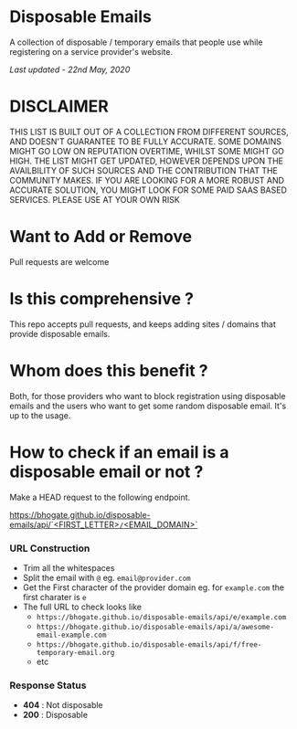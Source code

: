 # Disposable Emails
A collection of disposable / temporary emails that people use while registering on a service provider's website.

_Last updated - 22nd May, 2020_

# DISCLAIMER
THIS LIST IS BUILT OUT OF A COLLECTION FROM DIFFERENT SOURCES, AND DOESN'T GUARANTEE TO BE FULLY ACCURATE. SOME DOMAINS MIGHT GO LOW ON REPUTATION OVERTIME, WHILST SOME MIGHT GO HIGH. THE LIST MIGHT GET UPDATED, HOWEVER DEPENDS UPON THE AVAILBILITY OF SUCH SOURCES AND THE CONTRIBUTION THAT THE COMMUNITY MAKES. IF YOU ARE LOOKING FOR A MORE ROBUST AND ACCURATE SOLUTION, YOU MIGHT LOOK FOR SOME PAID SAAS BASED SERVICES. PLEASE USE AT YOUR OWN RISK

# Want to Add or Remove
Pull requests are welcome

# Is this comprehensive ?
This repo accepts pull requests, and keeps adding sites / domains that provide disposable emails.

# Whom does this benefit ?
Both, for those providers who want to block registration using disposable emails and the users who want to get some random disposable email. It's up to the usage.

# How to check if an email is a disposable email or not ?
Make a HEAD request to the following endpoint.

[https://bhogate.github.io/disposable-emails/api/`<FIRST_LETTER>`/`<EMAIL_DOMAIN>`](https://bhogate.github.io/disposable-emails/api/)

### URL Construction
- Trim all the whitespaces
- Split the email with `@` eg. `email@provider.com`
- Get the First character of the provider domain eg. for `example.com` the first charater is `e`
- The full URL to check looks like
   - `https://bhogate.github.io/disposable-emails/api/e/example.com`
   - `https://bhogate.github.io/disposable-emails/api/a/awesome-email-example.com`
   - `https://bhogate.github.io/disposable-emails/api/f/free-temporary-email.org`
   - etc

### Response Status
- __404__ : Not disposable
- __200__ : Disposable
